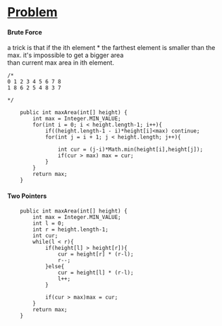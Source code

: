 # [Problem](https://leetcode.com/problems/container-with-most-water/)

#### Brute Force
a trick is that if the ith element * the farthest element is smaller than the max. it's impossible to get a bigger area  
than current max area in ith element.
````
/*
0 1 2 3 4 5 6 7 8
1 8 6 2 5 4 8 3 7
  
*/
````
````
    public int maxArea(int[] height) {
        int max = Integer.MIN_VALUE;
        for(int i = 0; i < height.length-1; i++){
            if((height.length-1 - i)*height[i]<max) continue;
            for(int j = i + 1; j < height.length; j++){
                
                int cur = (j-i)*Math.min(height[i],height[j]);
                if(cur > max) max = cur;
            }
        }
        return max;
    }
````

#### Two Pointers
````
    public int maxArea(int[] height) {
        int max = Integer.MIN_VALUE;
        int l = 0;
        int r = height.length-1;
        int cur;
        while(l < r){
            if(height[l] > height[r]){
                cur = height[r] * (r-l);
                r--;
            }else{
                cur = height[l] * (r-l);
                l++;
            }
            
            if(cur > max)max = cur;
        }
        return max;
    }
````
